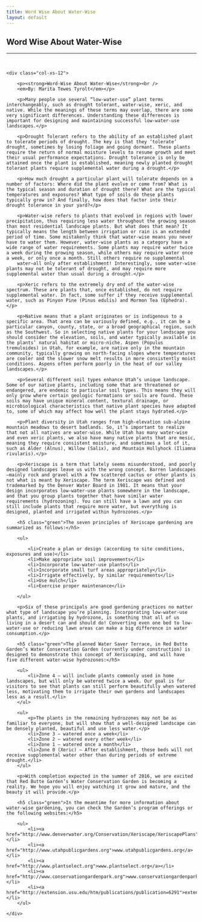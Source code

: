 ```yaml
---
title: Word Wise About Water-Wise
layout: default
---
```


<h2 class="green text-center">Word Wise About Water-Wise</h2>
<hr>

<br />

<div class="row-fluid">

	<div class="col-xs-12">
	
		<p><strong>Word-Wise About Water-Wise</strong><br />
		<em>By: Marita Tewes Tyrolt</em></p>
		
		<p>Many people use several “low-water-use” plant terms interchangeably, such as drought tolerant, water-wise, xeric, and native. While the meanings of these terms may overlap, there are some very significant differences. Understanding these differences is important for designing and maintaining successful low-water-use landscapes.</p>
		
		<p>Drought Tolerant refers to the ability of an established plant to tolerate periods of drought. The key is that they ‘tolerate’ drought, sometimes by losing foliage and going dormant. These plants require the return of normal moisture levels to resume growth and meet their usual performance expectations. Drought tolerance is only be attained once the plant is established, meaning newly planted drought tolerant plants require supplemental water during a drought.</p>
		
		<p>How much drought a particular plant will tolerate depends on a number of factors: Where did the plant evolve or come from? What is the typical season and duration of drought there? What are the typical temperatures and exposures? What type of soils do these plants typically grow in? And finally, how does that factor into their drought tolerance in your yard?</p>
		
		<p>Water-wise refers to plants that evolved in regions with lower precipitation, thus requiring less water throughout the growing season than most residential landscape plants. But what does that mean? It typically means the length between irrigation or rain is an extended period of time. Some mistakenly think that water-wise means you never have to water them. However, water-wise plants as a category have a wide range of water requirements. Some plants may require water twice a week during the growing season, while others may require water once a week, or only once a month. Still others require no supplemental
		water—all only after establishment! Interestingly, some water-wise plants may not be tolerant of drought, and may require more supplemental water than usual during a drought.</p>
		
		<p>Xeric refers to the extremely dry end of the water-wise spectrum. These are plants that, once established, do not require supplemental water. In fact, some suffer if they receive supplemental water, such as Pinyon Pine (Pinus edulis) and Mormon Tea (Ephedra).</p>
		
		<p>Native means that a plant originates or is indigenous to a specific area. That area can be variously defined, e.g., it can be a particular canyon, county, state, or a broad geographical region, such as the Southwest. So in selecting native plants for your landscape you should consider the elevation, soils, and water typically available in the plants’ natural habitat or micro-niche. Aspen (Populus tremuloides) in Utah, for example, are native only in the mountain community, typically growing on north-facing slopes where temperatures are cooler and the slower snow melt results in more consistently moist conditions. Aspens often perform poorly in the heat of our valley landscapes.</p>
		
		<p>Several different soil types enhance Utah’s unique landscape. Some of our native plants, including some that are threatened or endangered, are endemic to particular soil types. This means they will only grow where certain geologic formations or soils are found. These soils may have unique mineral content, textural drainage, or microbiological characteristics that native plant species have adapted to, some of which may affect how well the plant stays hydrated.</p>
		
		<p>Plant diversity in Utah ranges from high-elevation sub-alpine mountain meadows to desert badlands. So, it’s important to realize that not all natives are water-wise. While Utah has many water-wise and even xeric plants, we also have many native plants that are mesic, meaning they require consistent moisture, and sometimes a lot of it, such as Alder (Alnus), Willow (Salix), and Mountain Hollyhock (Iliamna rivularis).</p>
		
		<p>Xeriscape is a term that lately seems misunderstood, and poorly designed landscapes leave us with the wrong concept. Barren landscapes—mainly rock and gravel with a few scattered cactus or other plants is not what is meant by Xeriscape. The term Xeriscape was defined and trademarked by the Denver Water Board in 1981. It means that your design incorporates low-water-use plants somewhere in the landscape, and that you group plants together that have similar water requirements (hydrozoning). You can still have a lawn and you can still include plants that require more water, but everything is designed, planted and irrigated within hydrozones.</p>
		
		<h5 class="green">The seven principles of Xeriscape gardening are summarized as follows:</h5>
		
		<ul>
		
			<li>Create a plan or design (according to site conditions, exposures and use)</li>
			<li>Make appropriate soil improvements</li>
			<li>Incorporate low-water-use plants</li>
			<li>Incorporate small turf areas appropriately</li>
			<li>Irrigate effectively, by similar requirements</li>
			<li>Use mulch</li>
			<li>Exercise proper maintenance</li>
		
		</ul>
		
		<p>Six of these principals are good gardening practices no matter what type of landscape you’re planning. Incorporating low-water-use plants, and irrigating by hydrozone, is something that all of us living in a desert can and should do! Converting even one bed to low-water-use or reducing lawn areas can make a big difference in water consumption.</p>
		
		<h5 class="green">The planned Water Saver Terrace, in Red Butte Garden’s Water Conservation Garden (currently under construction) is designed to demonstrate this concept of Xeriscaping, and will have five different water-wise hydrozones:</h5>
		
		<ul>
			<li>Zone 4 – will include plants commonly used in home landscapes, but will only be watered twice a week. Our goal is for visitors to see that plants can still perform beautifully when watered less, motivating them to irrigate their own gardens and landscapes less as a result.</li>
		</ul>
		
		<ul>
			<p>The plants in the remaining hydrozones may not be as familiar to everyone, but will show that a well-designed landscape can be densely planted, beautiful and use less water.</p>
			<li>Zone 3 – watered once a week</li>
			<li>Zone 2 – watered every other week</li>
			<li>Zone 1 – watered once a month</li>
			<li>Zone 0 (Xeric) – After establishment, these beds will not receive supplemental water other than during periods of extreme drought.</li>
		</ul>
		
		<p>With completion expected in the summer of 2016, we are excited that Red Butte Garden’s Water Conservation Garden is becoming a reality. We hope you will enjoy watching it grow and mature, and the beauty it will provide.</p>
		
		<h5 class="green">In the meantime for more information about water-wise gardening, you can check the Garden’s program offerings or the following websites:</h5>
		
		<ul>
			<li><a href="http://www.denverwater.org/Conservation/Xeriscape/XeriscapePlans">www.denverwater.org/Conservation/Xeriscape/XeriscapePlans</a></li>
			<li><a href="http://www.utahpublicgardens.org">www.utahpublicgardens.org</a></li>
			<li><a href="http://www.plantselect.org">www.plantselect.org</a></li>
			<li><a href="http://www.conservationgardenpark.org">www.conservationgardenpark.org</a></li>
			<li><a href="http://extension.usu.edu/htm/publications/publication=6291">extension.usu.edu/htm/publications/publication=6291</a></li>
		</ul>	
	
	</div>
	
</div>